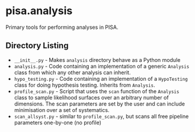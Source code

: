 # pisa.analysis

Primary tools for performing analyses in PISA.


## Directory Listing

* `__init__.py` - Makes `analysis` directory behave as a Python module
* `analysis.py` - Code containing an implementation of a generic `Analysis` class from which any other analysis can inherit.
* `hypo_testing.py` - Code containing an implementation of a `HypoTesting` class for doing hypothesis testing. Inherits from `Analysis`.
* `profile_scan.py` - Script that uses the `scan` function of the `Analysis` class to sample likelihood surfaces over an arbitrary number of dimensions. The scan parameters are set by the user and can include minimisation over a set of systematics.
* `scan_allsyst.py` - similar to `profile_scan.py`, but scans all free pipeline parameters one-by-one (no profile)
